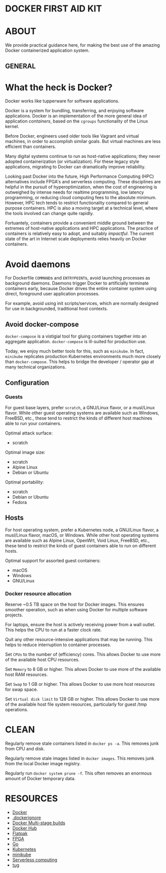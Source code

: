 # DOCKER FIRST AID KIT

# ABOUT

We provide practical guidance here, for making the best use of the amazing Docker containerized application system.

## GENERAL

# What the heck is Docker?

Docker works like tupperware for software applications.

Docker is a system for bundling, transferring, and enjoying software applications. Docker is an implementation of the more general idea of application *containers*, based on the `cgroups` functionality of the Linux kernel.

Before Docker, engineers used older tools like Vagrant and virtual machines, in order to accomplish similar goals. But virtual machines are less efficient than containers.

Many digital systems continue to run as host-native applications; they never adopted containerization (or virtualization). For these legacy style applications, migrating to Docker can dramatically improve reliability.

Looking past Docker into the future, High Performance Computing (HPC) alternatives include FPGA's and serverless computing. These disciplines are helpful in the pursuit of hyperoptimization, when the cost of engineering is outweighed by intense needs for realtime programming, low latency programming, or reducing cloud computing fees to the absolute minimum. However, HPC tech tends to restrict functionality compared to general purpose containers. HPC is also a moving target at a technical level, where the tools involved can change quite rapidly.

Fortuantely, containers provide a convenient middle ground between the extremes of host-native applications and HPC applications. The practice of containers is relatively easy to adopt, and suitably *impactful*. The current state of the art in Internet scale deployments relies heavily on Docker containers.

# Avoid daemons

For Dockerfile `COMMAND`s and `ENTRYPOINT`s, avoid launching processes as background daemons. Daemons trigger Docker to artificially terminate containers early, because Docker drives the entire container system using direct, foreground user application processes.

For example, avoid using init scripts/services, which are normally designed for use in backgrounded, traditional host contexts.

## Avoid docker-compose

`docker-compose` is a vistigial tool for gluing containers together into an aggregate application. `docker-compose` is ill-suited for production use.

Today, we enjoy much better tools for this, such as `minikube`. In fact, `minikube` replicates production Kubernetes environments much more closely than `docker-compose`. This helps to bridge the developer / operator gap at many technical organizations.

## Configuration

### Guests

For guest base layers, prefer `scratch`, a GNU/Linux flavor, or a musl/Linux flavor. While other guest operating systems are available such as Windows, FreeBSD, etc., these tend to restrict the kinds of different host machines able to run your containers.

Optimal attack surface:

* scratch

Optimal image size:

* scratch
* Alpine Linux
* Debian or Ubuntu

Optimal portability:

* scratch
* Debian or Ubuntu
* Fedora

## Hosts

For host operating system, prefer a Kubernetes node, a GNU/Linux flavor, a musl/Linux flavor, macOS, or Windows. While other host operating systems are available such as Alpine Linux, OpenWrt, Void Linux, FreeBSD, etc., these tend to restrict the kinds of guest containers able to run on different hosts.

Optimal support for assorted guest containers:

* macOS
* Windows
* GNU/Linux

### Docker resource allocation

Reserve ~0.5 TB space on the host for Docker images. This ensures smoother operation, such as when using Docker for multiple software projects.

For laptops, ensure the host is actively receiving power from a wall outlet. This helps the CPU to run at a faster clock rate.

Quit any other resource-intensive applications that may be running. This helps to reduce interruption to container processes.

Set `CPUs` to the number of (efficiency) cores. This allows Docker to use more of the available host CPU resources.

Set `Memory` to 8 GB or higher. This allows Docker to use more of the available host RAM resources.

Set `Swap` to 1 GB or higher. This allows Docker to use more host resources for swap space.

Set `Virtual disk limit` to 128 GB or higher. This allows Docker to use more of the available host file system resources, particularly for guest /tmp operations.

# CLEAN

Regularly remove stale containers listed in `docker ps -a`. This removes junk from CPU and disk.

Regularly remove stale images listed in `docker images`. This removes junk from the local Docker image registry.

Regularly run `docker system prune -f`. This often removes an enormous amount of Docker temporary data.

# RESOURCES

* [Docker](https://www.docker.com/)
* [.dockerignore](https://docs.docker.com/engine/reference/builder/#dockerignore-file)
* [Docker Multi-stage builds](https://docs.docker.com/build/building/multi-stage/)
* [Docker Hub](https://hub.docker.com/)
* [Flatpak](https://flatpak.org/)
* [FPGA](https://en.wikipedia.org/wiki/Field-programmable_gate_array)
* [Go](https://go.dev/)
* [Kubernetes](https://kubernetes.io/)
* [minikube](https://minikube.sigs.k8s.io/docs/start/)
* [Serverless computing](https://en.wikipedia.org/wiki/Serverless_computing)
* [tug](https://github.com/mcandre/tug)
